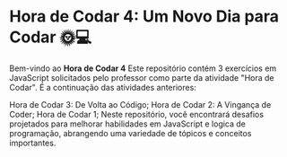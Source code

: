 # Hora de Codar 4: Um Novo Dia para Codar 🌞💻
Bem-vindo ao **Hora de Codar 4**  Este repositório contém 3 exercícios em JavaScript solicitados pelo professor como parte da atividade "Hora de Codar". É a continuação das atividades anteriores:

Hora de Codar 3: De Volta ao Código;
Hora de Codar 2: A Vingança de Coder;
Hora de Codar 1;
Neste repositório, você encontrará desafios projetados para melhorar habilidades em JavaScript e logica de programação, abrangendo uma variedade de tópicos e conceitos importantes.
